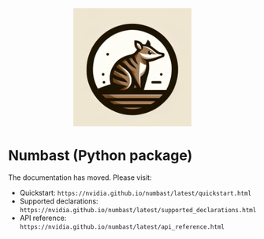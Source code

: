<div align="center"><img src="../static/numbat.png" width="240"/></div>

# Numbast (Python package)

The documentation has moved. Please visit:

- Quickstart: `https://nvidia.github.io/numbast/latest/quickstart.html`
- Supported declarations: `https://nvidia.github.io/numbast/latest/supported_declarations.html`
- API reference: `https://nvidia.github.io/numbast/latest/api_reference.html`
